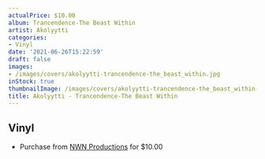 ```yaml
---
actualPrice: $10.00
album: Trancendence-The Beast Within
artist: Akolyytti
categories:
- Vinyl
date: '2021-06-26T15:22:59'
draft: false
images:
- /images/covers/akolyytti-trancendence-the_beast_within.jpg
inStock: true
thumbnailImage: /images/covers/akolyytti-trancendence-the_beast_within-thumb.jpg
title: Akolyytti - Trancendence-The Beast Within
---
```


## Vinyl
* Purchase from [NWN Productions](http://shop.nwnprod.com/index.php?route=product/product&path=76&product_id=11763&sort=pd.name&order=ASC) for $10.00
